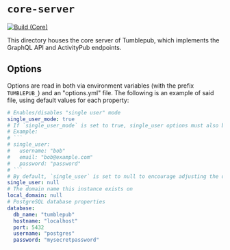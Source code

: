 # `core-server`

[![Build (Core)](https://github.com/sand-head/tumblepub/actions/workflows/build-core.yml/badge.svg)](https://github.com/sand-head/tumblepub/actions/workflows/build-core.yml)

This directory houses the core server of Tumblepub, which implements the GraphQL API and ActivityPub endpoints.

## Options

Options are read in both via environment variables (with the prefix `TUMBLEPUB_`) and an "options.yml" file. The following is an example of said file, using default values for each property:

````yaml
# Enables/disables "single user" mode
single_user_mode: true
# If `single_user_mode` is set to true, single_user options must also be set
# Example:
# ```
# single_user:
#   username: "bob"
#   email: "bob@example.com"
#   password: "password"
# ```
# By default, `single_user` is set to null to encourage adjusting the default account
single_user: null
# The domain name this instance exists on
local_domain: null
# PostgreSQL database properties
database:
  db_name: "tumblepub"
  hostname: "localhost"
  port: 5432
  username: "postgres"
  password: "mysecretpassword"
````
